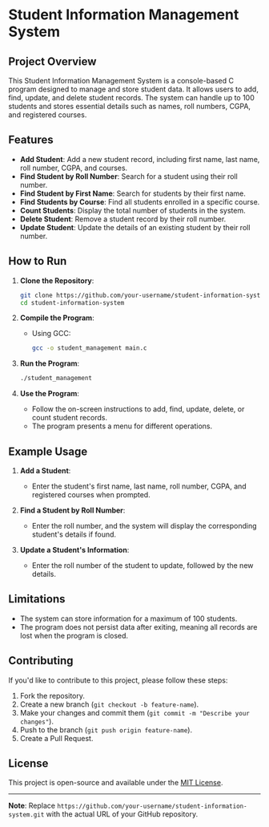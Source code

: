 # Student Information Management System

## Project Overview
This Student Information Management System is a console-based C program designed to manage and store student data. It allows users to add, find, update, and delete student records. The system can handle up to 100 students and stores essential details such as names, roll numbers, CGPA, and registered courses.

## Features
- **Add Student**: Add a new student record, including first name, last name, roll number, CGPA, and courses.
- **Find Student by Roll Number**: Search for a student using their roll number.
- **Find Student by First Name**: Search for students by their first name.
- **Find Students by Course**: Find all students enrolled in a specific course.
- **Count Students**: Display the total number of students in the system.
- **Delete Student**: Remove a student record by their roll number.
- **Update Student**: Update the details of an existing student by their roll number.

## How to Run
1. **Clone the Repository**:
    ```bash
    git clone https://github.com/your-username/student-information-system.git
    cd student-information-system
    ```

2. **Compile the Program**:
   - Using GCC:
     ```bash
     gcc -o student_management main.c
     ```

3. **Run the Program**:
    ```bash
    ./student_management
    ```

4. **Use the Program**:
   - Follow the on-screen instructions to add, find, update, delete, or count student records.
   - The program presents a menu for different operations.

## Example Usage
1. **Add a Student**:
   - Enter the student's first name, last name, roll number, CGPA, and registered courses when prompted.

2. **Find a Student by Roll Number**:
   - Enter the roll number, and the system will display the corresponding student's details if found.

3. **Update a Student's Information**:
   - Enter the roll number of the student to update, followed by the new details.

## Limitations
- The system can store information for a maximum of 100 students.
- The program does not persist data after exiting, meaning all records are lost when the program is closed.

## Contributing
If you'd like to contribute to this project, please follow these steps:
1. Fork the repository.
2. Create a new branch (`git checkout -b feature-name`).
3. Make your changes and commit them (`git commit -m "Describe your changes"`).
4. Push to the branch (`git push origin feature-name`).
5. Create a Pull Request.

## License
This project is open-source and available under the [MIT License](LICENSE).

---

**Note**: Replace `https://github.com/your-username/student-information-system.git` with the actual URL of your GitHub repository.
